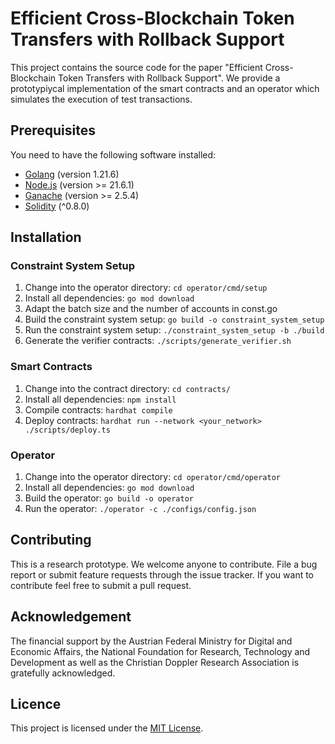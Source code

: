# Efficient Cross-Blockchain Token Transfers with Rollback Support

This project contains the source code for the paper "Efficient 
Cross-Blockchain Token Transfers with Rollback Support". We provide a
prototypiycal implementation of the smart contracts and an operator 
which simulates the execution of test transactions.

## Prerequisites

You need to have the following software installed:

* [Golang](https://golang.org/doc/install) (version 1.21.6)
* [Node.js](https://nodejs.org/) (version >= 21.6.1)
* [Ganache](https://www.trufflesuite.com/ganache) (version >= 2.5.4)
* [Solidity](https://docs.soliditylang.org/en/latest/installing-solidity.html) (^0.8.0)

## Installation

### Constraint System Setup

1. Change into the operator directory: `cd operator/cmd/setup`
2. Install all dependencies: `go mod download`
3. Adapt the batch size and the number of accounts in const.go
4. Build the constraint system setup: `go build -o constraint_system_setup`
5. Run the constraint system setup: `./constraint_system_setup -b ./build`
6. Generate the verifier contracts: `./scripts/generate_verifier.sh`

### Smart Contracts

1. Change into the contract directory: `cd contracts/`
2. Install all dependencies: `npm install`
3. Compile contracts: `hardhat compile`
4. Deploy contracts: `hardhat run --network <your_network> ./scripts/deploy.ts`

### Operator

1. Change into the operator directory: `cd operator/cmd/operator`
2. Install all dependencies: `go mod download`
3. Build the operator: `go build -o operator`
4. Run the operator: `./operator -c ./configs/config.json`

## Contributing

This is a research prototype. We welcome anyone to contribute. File a bug report or submit feature requests through the issue tracker. If you want to contribute feel free to submit a pull request.

## Acknowledgement

The financial support by the Austrian Federal Ministry for Digital and Economic Affairs, the National Foundation for Research, Technology and Development as well as the Christian Doppler Research Association is gratefully acknowledged.

## Licence

This project is licensed under the [MIT License](LICENSE).
